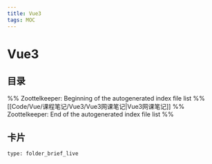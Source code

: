```yaml
---
title: Vue3
tags: MOC
---
```

# Vue3

## 目录



%% Zoottelkeeper: Beginning of the autogenerated index file list  %%
 [[Code/Vue/课程笔记/Vue3/Vue3网课笔记|Vue3网课笔记]]
%% Zoottelkeeper: End of the autogenerated index file list  %%












## 卡片

```ccard
type: folder_brief_live
```



















